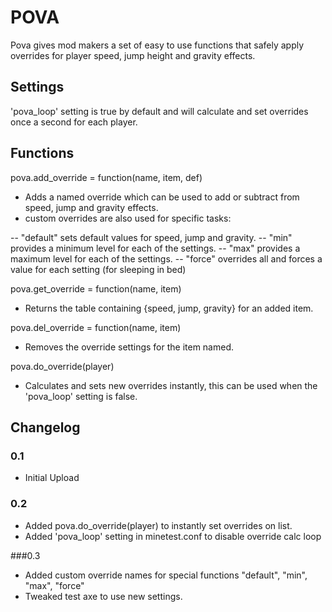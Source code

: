 # POVA

Pova gives mod makers a set of easy to use functions that safely apply overrides for player speed, jump height and gravity effects.

## Settings

'pova_loop' setting is true by default and will calculate and set overrides once a second for each player.

## Functions

pova.add_override = function(name, item, def)

- Adds a named override which can be used to add or subtract from speed, jump and gravity effects.
- custom overrides are also used for specific tasks:

-- "default" sets default values for speed, jump and gravity.
-- "min" provides a minimum level for each of the settings.
-- "max" provides a maximum level for each of the settings.
-- "force" overrides all and forces a value for each setting (for sleeping in bed)

pova.get_override = function(name, item)

- Returns the table containing {speed, jump, gravity} for an added item.

pova.del_override = function(name, item)

- Removes the override settings for the item named.

pova.do_override(player)

- Calculates and sets new overrides instantly, this can be used when the 'pova_loop' setting is false.


## Changelog

### 0.1

 - Initial Upload

### 0.2

 - Added pova.do_override(player) to instantly set overrides on list.
 - Added 'pova_loop' setting in minetest.conf to disable override calc loop

###0.3

 - Added custom override names for special functions "default", "min", "max", "force"
 - Tweaked test axe to use new settings.
